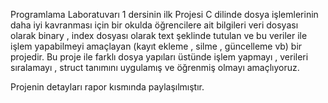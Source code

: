 
Programlama Laboratuvarı 1 dersinin ilk Projesi 
C dilinde dosya işlemlerinin daha iyi kavranması 
için bir okulda öğrencilere ait bilgileri veri 
dosyası olarak binary , index dosyası olarak text
şeklinde tutulan ve bu veriler ile işlem 
yapabilmeyi amaçlayan (kayıt ekleme , silme ,
güncelleme vb) bir projedir. Bu proje ile farklı 
dosya yapıları üstünde işlem yapmayı , verileri 
sıralamayı , struct tanımını uygulamış ve 
öğrenmiş olmayı amaçlıyoruz.

Projenin detayları rapor kısmında paylaşılmıştır.
